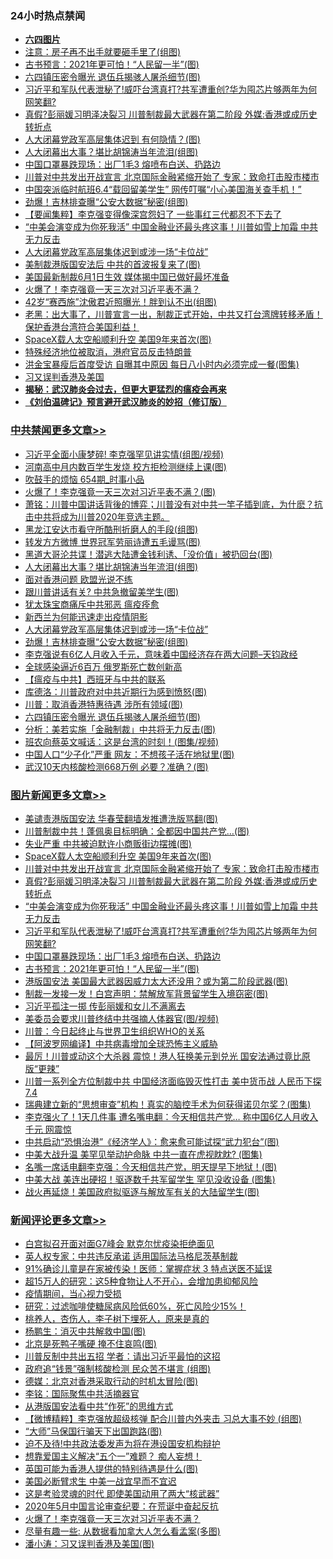 <div class="catlist">
<h3>24小时热点禁闻</h3>
<ul>
<li><b><a href="64photo" target="_blank">六四图片</a></b></li>
<li><a href="https://github.com/fqnews/bnews/blob/master/cnnews/20200530/1336952.md">注意：房子再不出手就要砸手里了(组图)</a></li>
<li><a href="https://github.com/fqnews/bnews/blob/master/topimagenews/20200530/1336912.md">古书预言：2021年更可怕！“人民留一半”(图)</a></li>
<li><a href="https://github.com/fqnews/bnews/blob/master/cbnews/20200530/1336966.md">六四镇压密令曝光 退伍兵揭骇人屠杀细节(图)</a></li>
<li><a href="https://github.com/fqnews/bnews/blob/master/topimagenews/20200530/1336999.md">习近平和军队代表泄秘了!威吓台湾真打?共军遭重创?华为囤芯片够两年为何网笑翻?</a></li>
<li><a href="https://github.com/fqnews/bnews/blob/master/topimagenews/20200530/1337026.md">真假?彭丽媛习明泽决裂习 川普制裁最大武器在第二阶段 外媒:香港或成历史转折点</a></li>
<li><a href="https://github.com/fqnews/bnews/blob/master/cbnews/20200530/1336866.md">人大闭幕党政军高层集体迟到 有何隐情？(图)</a></li>
<li><a href="https://github.com/fqnews/bnews/blob/master/cbnews/20200531/1337219.md">人大闭幕出大事？堪比胡锦涛当年流泪(组图)</a></li>
<li><a href="https://github.com/fqnews/bnews/blob/master/topimagenews/20200530/1336948.md">中国口罩暴跌现场：出厂1毛3 熔喷布白送、扔路边</a></li>
<li><a href="https://github.com/fqnews/bnews/blob/master/topimagenews/20200530/1337051.md">川普对中共发出开战宣言 北京国际金融紧缩开始了 专家：致命打击股市楼市</a></li>
<li><a href="https://github.com/fqnews/bnews/blob/master/headline/20200530/1337022.md">中国突派临时航班6.4“载回留美学生” 网传叮嘱“小心美国海关查手机！”</a></li>
<li><a href="https://github.com/fqnews/bnews/blob/master/cbnews/20200530/1337035.md">劲爆！吉林排查曝“公安大数据”秘密(组图)</a></li>
<li><a href="https://github.com/fqnews/bnews/blob/master/comments/20200530/1336899.md">【要闻集粹】李克强变得像深宫怨妇了 一些事红三代都忍不下去了</a></li>
<li><a href="https://github.com/fqnews/bnews/blob/master/topimagenews/20200530/1337000.md">“中美会演变成为你死我活” 中国金融业还最头疼这事！川普如雪上加霜 中共无力反击</a></li>
<li><a href="https://github.com/fqnews/bnews/blob/master/cbnews/20200530/1337037.md">人大闭幕党政军高层集体迟到或涉一场“卡位战”</a></li>
<li><a href="https://github.com/fqnews/bnews/blob/master/cnnews/20200531/1337215.md">美制裁港版国安法后 中共的首波报复来了(图)</a></li>
<li><a href="https://github.com/fqnews/bnews/blob/master/baitai/20200530/1337061.md">美国最新制裁6月1日生效 媒体揭中国已做好最坏准备</a></li>
<li><a href="https://github.com/fqnews/bnews/blob/master/comments/20200531/1337205.md">火爆了！李克强竟一天三次对习近平表不满？</a></li>
<li><a href="https://github.com/fqnews/bnews/blob/master/yule/20200531/1337105.md">42岁“赛西施”沈傲君近照曝光！胖到认不出(组图)</a></li>
<li><a href="https://github.com/fqnews/bnews/blob/master/bannedvideo/20200531/1337110.md">老黑：出大事了，川普宣言一出，制裁正式开始，中共又打台湾牌转移矛盾！保护香港台湾符合美国利益！ </a></li>
<li><a href="https://github.com/fqnews/bnews/blob/master/topimagenews/20200531/1337132.md">SpaceX载人太空船顺利升空 美国9年来首次(图)</a></li>
<li><a href="https://github.com/fqnews/bnews/blob/master/renquan/20200530/1336887.md">特殊经济地位被取消，港府官员反击特朗普</a></li>
<li><a href="https://github.com/fqnews/bnews/blob/master/yule/20200531/1337145.md">洪金宝暴瘦后首度受访 自曝其中原因 每日八小时内必须完成一餐(图集)</a></li>
<li><a href="https://github.com/fqnews/bnews/blob/master/ssgc/20200530/1337044.md">习又误判香港及美国</a></li>
<li><b><a href="https://github.com/fqnews/bnews/blob/master/comments/20200211/1275071.md" target="_blank">揭秘：武汉肺炎会过去，但更大更猛烈的瘟疫会再来</a></b></li>
<li><b><a href="https://github.com/fqnews/bnews/blob/master/comments/20200207/1272816.md" target="_blank">《刘伯温碑记》预言避开武汉肺炎的妙招（修订版）</a></b></li>
</ul>
</div>

<div class="catlist">
<h3><a href="https://github.com/fqnews/bnews/blob/master/cbnews/" target="_blank">中共禁闻</a><span><a href="https://github.com/fqnews/bnews/blob/master/cbnews/" target="_blank" rel="nofollow">更多文章>></a></span></h3>
<ul>
<li><a href="https://github.com/fqnews/bnews/blob/master/cbnews/20200531/1337293.md" target="_blank">习近平全面小康梦碎! 李克强罕见讲实情(组图/视频)</a></li>
<li><a href="https://github.com/fqnews/bnews/blob/master/cbnews/20200531/1337290.md" target="_blank">河南高中月内数百学生发烧 校方拒检测继续上课(图)</a></li>
<li><a href="https://github.com/fqnews/bnews/blob/master/cbnews/20200531/1337289.md" target="_blank">吹鼓手的烦恼 654期_时事小品</a></li>
<li><a href="https://github.com/fqnews/bnews/blob/master/cbnews/20200531/1337256.md" target="_blank">火爆了！李克强竟一天三次对习近平表不满？(图)</a></li>
<li><a href="https://github.com/fqnews/bnews/blob/master/cbnews/20200531/1337246.md" target="_blank">萧铭：川普中国讲话背後的博弈；川普没有对中共一竿子插到底，为什麽？抗击中共将成为川普2020年竞选主题。</a></li>
<li><a href="https://github.com/fqnews/bnews/blob/master/cbnews/20200531/1337236.md" target="_blank">黑龙江安达市看守所酷刑折磨人的手段(组图)</a></li>
<li><a href="https://github.com/fqnews/bnews/blob/master/cbnews/20200531/1337235.md" target="_blank">转发方方微博 世界冠军劳丽诗遭五毛谩骂(图)</a></li>
<li><a href="https://github.com/fqnews/bnews/blob/master/cbnews/20200531/1337220.md" target="_blank">黑道大哥沦共谍！潜逃大陆遭金钱利诱、「没价值」被扔回台(图)</a></li>
<li><a href="https://github.com/fqnews/bnews/blob/master/cbnews/20200531/1337219.md" target="_blank">人大闭幕出大事？堪比胡锦涛当年流泪(组图)</a></li>
<li><a href="https://github.com/fqnews/bnews/blob/master/cbnews/20200531/1337188.md" target="_blank">面对香港问题 欧盟光说不练</a></li>
<li><a href="https://github.com/fqnews/bnews/blob/master/cbnews/20200531/1337185.md" target="_blank">跟川普讲话有关? 中共急撤留美学生(图)</a></li>
<li><a href="https://github.com/fqnews/bnews/blob/master/cbnews/20200530/1336890.md" target="_blank">犹太珠宝商痛斥中共邪恶 瘟疫痊愈</a></li>
<li><a href="https://github.com/fqnews/bnews/blob/master/cbnews/20200530/1336892.md" target="_blank">新西兰为何能迅速走出疫情阴影</a></li>
<li><a href="https://github.com/fqnews/bnews/blob/master/cbnews/20200530/1337037.md" target="_blank">人大闭幕党政军高层集体迟到或涉一场“卡位战”</a></li>
<li><a href="https://github.com/fqnews/bnews/blob/master/cbnews/20200530/1337035.md" target="_blank">劲爆！吉林排查曝“公安大数据”秘密(组图)</a></li>
<li><a href="https://github.com/fqnews/bnews/blob/master/cbnews/20200530/1337031.md" target="_blank">李克强说有6亿人月收入千元，意味着中国经济存在两大问题&#8211;天钧政经</a></li>
<li><a href="https://github.com/fqnews/bnews/blob/master/cbnews/20200530/1336985.md" target="_blank">全球感染逼近6百万 俄罗斯死亡数创新高</a></li>
<li><a href="https://github.com/fqnews/bnews/blob/master/cbnews/20200530/1336986.md" target="_blank">【瘟疫与中共】西班牙与中共的联系</a></li>
<li><a href="https://github.com/fqnews/bnews/blob/master/cbnews/20200530/1336989.md" target="_blank">库德洛：川普政府对中共近期行为感到愤怒(图)</a></li>
<li><a href="https://github.com/fqnews/bnews/blob/master/cbnews/20200530/1336988.md" target="_blank">川普：取消香港特惠待遇 涉所有领域(图)</a></li>
<li><a href="https://github.com/fqnews/bnews/blob/master/cbnews/20200530/1336966.md" target="_blank">六四镇压密令曝光 退伍兵揭骇人屠杀细节(图)</a></li>
<li><a href="https://github.com/fqnews/bnews/blob/master/cbnews/20200530/1336956.md" target="_blank">分析：美若实施「金融制裁」中共将无力反击(图)</a></li>
<li><a href="https://github.com/fqnews/bnews/blob/master/cbnews/20200530/1336951.md" target="_blank">班农向蔡英文喊话：这是台湾的时刻！(图集/视频)</a></li>
<li><a href="https://github.com/fqnews/bnews/blob/master/cbnews/20200530/1336950.md" target="_blank">中国人口“少子化”严重 网友：不想孩子活在地狱里(图)</a></li>
<li><a href="https://github.com/fqnews/bnews/blob/master/cbnews/20200530/1336940.md" target="_blank">武汉10天内核酸检测668万例 必要？准确？(图)</a></li>

</ul>
</div>
<div class="catlist">
<h3><a href="https://github.com/fqnews/bnews/blob/master/topimagenews/" target="_blank">图片新闻</a><span><a href="https://github.com/fqnews/bnews/blob/master/topimagenews/" target="_blank" rel="nofollow">更多文章>></a></span></h3>
<ul>
<li><a href="https://github.com/fqnews/bnews/blob/master/topimagenews/20200531/1337292.md" target="_blank">美谴责港版国安法 华春莹翻墙发推遭洗版骂翻(图)</a></li>
<li><a href="https://github.com/fqnews/bnews/blob/master/topimagenews/20200531/1337255.md" target="_blank">川普制裁中共！蓬佩奥目标明确：全都因中国共产党&#8230;(图)</a></li>
<li><a href="https://github.com/fqnews/bnews/blob/master/topimagenews/20200531/1337218.md" target="_blank">失业严重 中共被迫默许小商贩街边摆摊(图)</a></li>
<li><a href="https://github.com/fqnews/bnews/blob/master/topimagenews/20200531/1337132.md" target="_blank">SpaceX载人太空船顺利升空 美国9年来首次(图)</a></li>
<li><a href="https://github.com/fqnews/bnews/blob/master/topimagenews/20200530/1337051.md" target="_blank">川普对中共发出开战宣言 北京国际金融紧缩开始了 专家：致命打击股市楼市</a></li>
<li><a href="https://github.com/fqnews/bnews/blob/master/topimagenews/20200530/1337026.md" target="_blank">真假?彭丽媛习明泽决裂习 川普制裁最大武器在第二阶段 外媒:香港或成历史转折点</a></li>
<li><a href="https://github.com/fqnews/bnews/blob/master/topimagenews/20200530/1337000.md" target="_blank">“中美会演变成为你死我活” 中国金融业还最头疼这事！川普如雪上加霜 中共无力反击</a></li>
<li><a href="https://github.com/fqnews/bnews/blob/master/topimagenews/20200530/1336999.md" target="_blank">习近平和军队代表泄秘了!威吓台湾真打?共军遭重创?华为囤芯片够两年为何网笑翻?</a></li>
<li><a href="https://github.com/fqnews/bnews/blob/master/topimagenews/20200530/1336948.md" target="_blank">中国口罩暴跌现场：出厂1毛3 熔喷布白送、扔路边</a></li>
<li><a href="https://github.com/fqnews/bnews/blob/master/topimagenews/20200530/1336912.md" target="_blank">古书预言：2021年更可怕！“人民留一半”(图)</a></li>
<li><a href="https://github.com/fqnews/bnews/blob/master/topimagenews/20200530/1336860.md" target="_blank">港版国安法 美国最大武器因威力太大还没用？或为第二阶段武器(图)</a></li>
<li><a href="https://github.com/fqnews/bnews/blob/master/topimagenews/20200530/1336772.md" target="_blank">制裁一发接一发！白宫声明：禁解放军背景留学生入境窃密(图)</a></li>
<li><a href="https://github.com/fqnews/bnews/blob/master/topimagenews/20200530/1336686.md" target="_blank">习近平孤注一掷 传彭丽媛和女儿不满离去</a></li>
<li><a href="https://github.com/fqnews/bnews/blob/master/topimagenews/20200530/1336685.md" target="_blank">美委员会要求川普终结中共强摘人体器官(图/视频)</a></li>
<li><a href="https://github.com/fqnews/bnews/blob/master/topimagenews/20200530/1336680.md" target="_blank">川普：今日起终止与世界卫生组织WHO的关系</a></li>
<li><a href="https://github.com/fqnews/bnews/blob/master/topimagenews/20200529/1336547.md" target="_blank">【阿波罗网编译】中共病毒增加全球恐怖主义威胁</a></li>
<li><a href="https://github.com/fqnews/bnews/blob/master/topimagenews/20200529/1336516.md" target="_blank">最厉！川普或动这个大杀器 震惊！港人狂换美元到兑光 国安法通过竟比原版“更辣”</a></li>
<li><a href="https://github.com/fqnews/bnews/blob/master/topimagenews/20200529/1336492.md" target="_blank">川普一系列全方位制裁中共 中国经济面临毁灭性打击 美中货币战 人民币下探7.4</a></li>
<li><a href="https://github.com/fqnews/bnews/blob/master/topimagenews/20200529/1336416.md" target="_blank">瑞典建立新的“思想审查”机构！真实的脑控手术为何获得诺贝尔奖？(图集)</a></li>
<li><a href="https://github.com/fqnews/bnews/blob/master/topimagenews/20200529/1336410.md" target="_blank">李克强火了！1天几件事 遭名嘴电翻：今天相信共产党&#8230; 称中国6亿人月收入千元 网震惊</a></li>
<li><a href="https://github.com/fqnews/bnews/blob/master/topimagenews/20200529/1336369.md" target="_blank">中共启动“恐惧治港”《经济学人》：愈来愈可能试探“武力犯台”(图)</a></li>
<li><a href="https://github.com/fqnews/bnews/blob/master/topimagenews/20200529/1336359.md" target="_blank">中美大战升温 美罕见举动护命脉 中共一直在虎视眈眈? (图集)</a></li>
<li><a href="https://github.com/fqnews/bnews/blob/master/topimagenews/20200529/1336306.md" target="_blank">名嘴一席话电翻李克强：今天相信共产党，明天提早下地狱！(图)</a></li>
<li><a href="https://github.com/fqnews/bnews/blob/master/topimagenews/20200529/1336294.md" target="_blank">中美大战 美连出硬招！驱逐数千共军留学生 罕见没收设备 (图集)</a></li>
<li><a href="https://github.com/fqnews/bnews/blob/master/topimagenews/20200528/1335989.md" target="_blank">战火再延烧！美国政府拟驱逐与解放军有关的大陆留学生(图)</a></li>

</ul>
</div>
<div class="catlist">
<h3><a href="https://github.com/fqnews/bnews/blob/master/comments/" target="_blank">新闻评论</a><span><a href="https://github.com/fqnews/bnews/blob/master/comments/" target="_blank" rel="nofollow">更多文章>></a></span></h3>
<ul>
<li><a href="https://github.com/fqnews/bnews/blob/master/comments/20200531/1337324.md" target="_blank">白宫拟召开面对面G7峰会 默克尔忧疫染拒绝面见</a></li>
<li><a href="https://github.com/fqnews/bnews/blob/master/comments/20200531/1337312.md" target="_blank">英人权专家：中共违反承诺 适用国际法马格尼茨基制裁</a></li>
<li><a href="https://github.com/fqnews/bnews/blob/master/comments/20200531/1337311.md" target="_blank">91%确诊儿童是在家被传染！医师：掌握症状 3 特点送医不延误</a></li>
<li><a href="https://github.com/fqnews/bnews/blob/master/comments/20200531/1337310.md" target="_blank">超15万人的研究：这5种食物让人不开心，会增加患抑郁风险</a></li>
<li><a href="https://github.com/fqnews/bnews/blob/master/comments/20200531/1337309.md" target="_blank">疫情期间，当心视力受损</a></li>
<li><a href="https://github.com/fqnews/bnews/blob/master/comments/20200531/1337308.md" target="_blank">研究：过滤咖啡使糖尿病风险低60%，死亡风险少15%！</a></li>
<li><a href="https://github.com/fqnews/bnews/blob/master/comments/20200531/1337307.md" target="_blank">桃养人，杏伤人，李子树下埋死人，原来是真的</a></li>
<li><a href="https://github.com/fqnews/bnews/blob/master/comments/20200531/1337295.md" target="_blank">杨鹏生：消灭中共解救中国(图)</a></li>
<li><a href="https://github.com/fqnews/bnews/blob/master/comments/20200531/1337279.md" target="_blank">北京是死鸭子嘴硬 掩不住哀鸣(图)</a></li>
<li><a href="https://github.com/fqnews/bnews/blob/master/comments/20200531/1337276.md" target="_blank">川普反制中共出五招 学者：请出习近平最怕的这招</a></li>
<li><a href="https://github.com/fqnews/bnews/blob/master/comments/20200531/1337274.md" target="_blank">政府追“钱景”强制核酸检测 民众苦不堪言 (组图)</a></li>
<li><a href="https://github.com/fqnews/bnews/blob/master/comments/20200531/1337270.md" target="_blank">德媒：北京对香港采取行动的时机太冒险(图)</a></li>
<li><a href="https://github.com/fqnews/bnews/blob/master/comments/20200531/1337269.md" target="_blank">李铭：国际聚焦中共活摘器官</a></li>
<li><a href="https://github.com/fqnews/bnews/blob/master/comments/20200531/1337268.md" target="_blank">从港版国安法看中共“作死”的思维方式</a></li>
<li><a href="https://github.com/fqnews/bnews/blob/master/comments/20200531/1337267.md" target="_blank">【微博精粹】李克强放超级核弹 配合川普内外夹击 习总大事不妙 (组图)</a></li>
<li><a href="https://github.com/fqnews/bnews/blob/master/comments/20200531/1337263.md" target="_blank">“大师”马保国行骗天下出国跑路(图)</a></li>
<li><a href="https://github.com/fqnews/bnews/blob/master/comments/20200531/1337227.md" target="_blank">迫不及待!中共政法委发声为将在港设国安机构辩护</a></li>
<li><a href="https://github.com/fqnews/bnews/blob/master/comments/20200531/1337225.md" target="_blank">想靠爱国主义解决“五个一”难题？ 痴人妄想！</a></li>
<li><a href="https://github.com/fqnews/bnews/blob/master/comments/20200531/1337224.md" target="_blank">英国可能为香港人提供的特别待遇是什么(图)</a></li>
<li><a href="https://github.com/fqnews/bnews/blob/master/comments/20200531/1337223.md" target="_blank">美国必断臂求生 中美一战宜早而不宜迟</a></li>
<li><a href="https://github.com/fqnews/bnews/blob/master/comments/20200531/1337212.md" target="_blank">这是考验灵魂的时代 即使美国动用了两大“核武器”</a></li>
<li><a href="https://github.com/fqnews/bnews/blob/master/comments/20200531/1337211.md" target="_blank">2020年5月中国言论审查纪要：在荒诞中奋起反抗</a></li>
<li><a href="https://github.com/fqnews/bnews/blob/master/comments/20200531/1337205.md" target="_blank">火爆了！李克强竟一天三次对习近平表不满？</a></li>
<li><a href="https://github.com/fqnews/bnews/blob/master/comments/20200531/1337198.md" target="_blank">尽量有趣一些: 从数据看加拿大人怎么看孟案(多图)</a></li>
<li><a href="https://github.com/fqnews/bnews/blob/master/comments/20200531/1337197.md" target="_blank">潘小涛：习又误判香港及美国(图)</a></li>

</ul>
</div>
